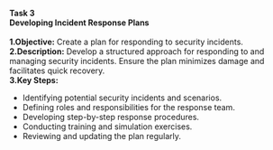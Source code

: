 **Task 3**
<br>
**Developing Incident Response Plans**
<br>
<br>
**1.Objective:** 
Create a plan for responding to security incidents.
<br>
**2.Description:**
Develop a structured approach for responding to and managing security incidents. Ensure the plan minimizes damage and facilitates quick recovery.
<br>
**3.Key Steps:**
* Identifying potential security incidents and scenarios.
* Defining roles and responsibilities for the response team.
* Developing step-by-step response procedures.
* Conducting training and simulation exercises.
* Reviewing and updating the plan regularly.
